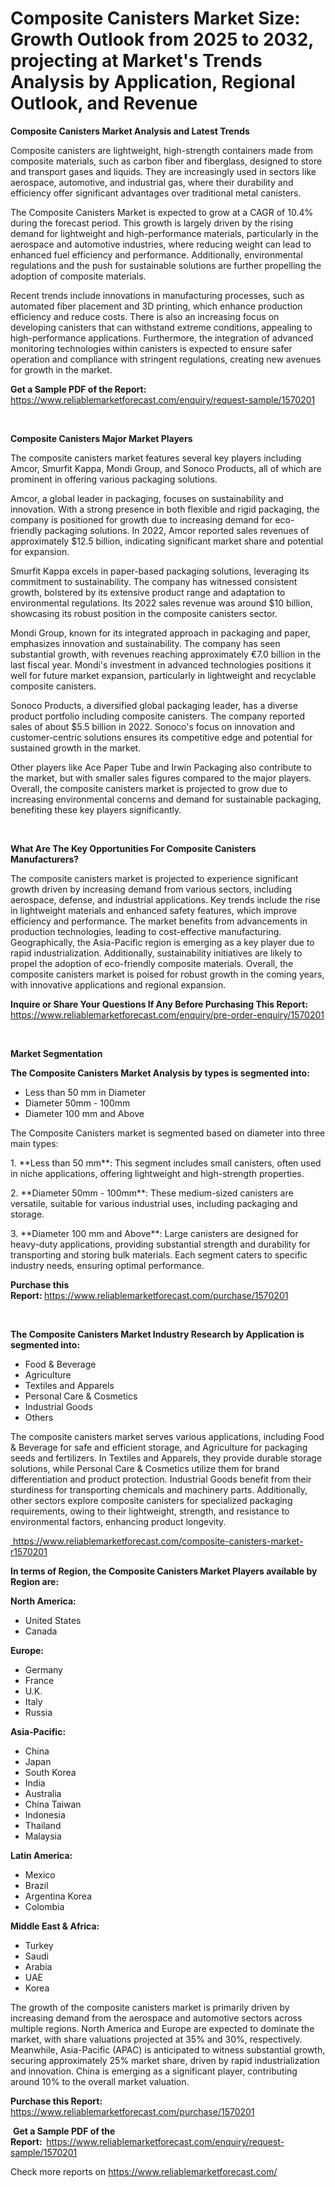 <p><h1>Composite Canisters Market Size: Growth Outlook from 2025 to 2032, projecting at Market's Trends Analysis by Application, Regional Outlook, and Revenue</h1></p><p><strong>Composite Canisters Market Analysis and Latest Trends</strong></p>
<p><p>Composite canisters are lightweight, high-strength containers made from composite materials, such as carbon fiber and fiberglass, designed to store and transport gases and liquids. They are increasingly used in sectors like aerospace, automotive, and industrial gas, where their durability and efficiency offer significant advantages over traditional metal canisters.</p><p>The Composite Canisters Market is expected to grow at a CAGR of 10.4% during the forecast period. This growth is largely driven by the rising demand for lightweight and high-performance materials, particularly in the aerospace and automotive industries, where reducing weight can lead to enhanced fuel efficiency and performance. Additionally, environmental regulations and the push for sustainable solutions are further propelling the adoption of composite materials.</p><p>Recent trends include innovations in manufacturing processes, such as automated fiber placement and 3D printing, which enhance production efficiency and reduce costs. There is also an increasing focus on developing canisters that can withstand extreme conditions, appealing to high-performance applications. Furthermore, the integration of advanced monitoring technologies within canisters is expected to ensure safer operation and compliance with stringent regulations, creating new avenues for growth in the market.</p></p>
<p><strong>Get a Sample PDF of the Report:&nbsp;</strong> <a href="https://www.reliablemarketforecast.com/enquiry/request-sample/1570201?utm_campaign=2753&utm_medium=2&utm_source=Github&utm_content=ia&utm_term=28022025&utm_id=composite-canisters">https://www.reliablemarketforecast.com/enquiry/request-sample/1570201</a></p>
<p>&nbsp;</p>
<p><strong>Composite Canisters Major Market Players</strong></p>
<p><p>The composite canisters market features several key players including Amcor, Smurfit Kappa, Mondi Group, and Sonoco Products, all of which are prominent in offering various packaging solutions. </p><p>Amcor, a global leader in packaging, focuses on sustainability and innovation. With a strong presence in both flexible and rigid packaging, the company is positioned for growth due to increasing demand for eco-friendly packaging solutions. In 2022, Amcor reported sales revenues of approximately $12.5 billion, indicating significant market share and potential for expansion.</p><p>Smurfit Kappa excels in paper-based packaging solutions, leveraging its commitment to sustainability. The company has witnessed consistent growth, bolstered by its extensive product range and adaptation to environmental regulations. Its 2022 sales revenue was around $10 billion, showcasing its robust position in the composite canisters sector.</p><p>Mondi Group, known for its integrated approach in packaging and paper, emphasizes innovation and sustainability. The company has seen substantial growth, with revenues reaching approximately €7.0 billion in the last fiscal year. Mondi's investment in advanced technologies positions it well for future market expansion, particularly in lightweight and recyclable composite canisters.</p><p>Sonoco Products, a diversified global packaging leader, has a diverse product portfolio including composite canisters. The company reported sales of about $5.5 billion in 2022. Sonoco's focus on innovation and customer-centric solutions ensures its competitive edge and potential for sustained growth in the market.</p><p>Other players like Ace Paper Tube and Irwin Packaging also contribute to the market, but with smaller sales figures compared to the major players. Overall, the composite canisters market is projected to grow due to increasing environmental concerns and demand for sustainable packaging, benefiting these key players significantly.</p></p>
<p>&nbsp;</p>
<p><strong>What Are The Key Opportunities For Composite Canisters Manufacturers?</strong></p>
<p><p>The composite canisters market is projected to experience significant growth driven by increasing demand from various sectors, including aerospace, defense, and industrial applications. Key trends include the rise in lightweight materials and enhanced safety features, which improve efficiency and performance. The market benefits from advancements in production technologies, leading to cost-effective manufacturing. Geographically, the Asia-Pacific region is emerging as a key player due to rapid industrialization. Additionally, sustainability initiatives are likely to propel the adoption of eco-friendly composite materials. Overall, the composite canisters market is poised for robust growth in the coming years, with innovative applications and regional expansion.</p></p>
<p><strong>Inquire or Share Your Questions If Any Before Purchasing This Report:</strong> <a href="https://www.reliablemarketforecast.com/enquiry/pre-order-enquiry/1570201?utm_campaign=2753&utm_medium=2&utm_source=Github&utm_content=ia&utm_term=28022025&utm_id=composite-canisters">https://www.reliablemarketforecast.com/enquiry/pre-order-enquiry/1570201</a></p>
<p>&nbsp;</p>
<p><strong>Market Segmentation</strong></p>
<p><strong>The Composite Canisters Market Analysis by types is segmented into:</strong></p>
<p><ul><li>Less than 50 mm in Diameter</li><li>Diameter 50mm - 100mm</li><li>Diameter 100 mm and Above</li></ul></p>
<p><p>The Composite Canisters market is segmented based on diameter into three main types: </p><p>1. **Less than 50 mm**: This segment includes small canisters, often used in niche applications, offering lightweight and high-strength properties.</p><p>2. **Diameter 50mm - 100mm**: These medium-sized canisters are versatile, suitable for various industrial uses, including packaging and storage.</p><p>3. **Diameter 100 mm and Above**: Large canisters are designed for heavy-duty applications, providing substantial strength and durability for transporting and storing bulk materials. Each segment caters to specific industry needs, ensuring optimal performance.</p></p>
<p><strong>Purchase this Report:&nbsp;</strong><a href="https://www.reliablemarketforecast.com/purchase/1570201?utm_campaign=2753&utm_medium=2&utm_source=Github&utm_content=ia&utm_term=28022025&utm_id=composite-canisters">https://www.reliablemarketforecast.com/purchase/1570201</a></p>
<p>&nbsp;</p>
<p><strong>The Composite Canisters Market Industry Research by Application is segmented into:</strong></p>
<p><ul><li>Food & Beverage</li><li>Agriculture</li><li>Textiles and Apparels</li><li>Personal Care & Cosmetics</li><li>Industrial Goods</li><li>Others</li></ul></p>
<p><p>The composite canisters market serves various applications, including Food & Beverage for safe and efficient storage, and Agriculture for packaging seeds and fertilizers. In Textiles and Apparels, they provide durable storage solutions, while Personal Care & Cosmetics utilize them for brand differentiation and product protection. Industrial Goods benefit from their sturdiness for transporting chemicals and machinery parts. Additionally, other sectors explore composite canisters for specialized packaging requirements, owing to their lightweight, strength, and resistance to environmental factors, enhancing product longevity.</p></p>
<p><a href="https://www.reliablemarketforecast.com/composite-canisters-market-r1570201?utm_campaign=2753&utm_medium=2&utm_source=Github&utm_content=ia&utm_term=28022025&utm_id=composite-canisters">&nbsp;https://www.reliablemarketforecast.com/composite-canisters-market-r1570201</a></p>
<p><strong>In terms of Region, the Composite Canisters Market Players available by Region are:</strong></p>
<p>
    <p> <strong> North America: </strong>
        <ul>
            <li>United States</li>
            <li>Canada</li>
        </ul>
        </p> 
    <p> <strong> Europe: </strong>
        <ul>
            <li>Germany</li>
            <li>France</li>
            <li>U.K.</li>
            <li>Italy</li>
            <li>Russia</li>
        </ul>
        </p> 
    <p> <strong> Asia-Pacific: </strong>
        <ul>
            <li>China</li>
            <li>Japan</li>
            <li>South Korea</li>
            <li>India</li>
            <li>Australia</li>
            <li>China Taiwan</li>
            <li>Indonesia</li>
            <li>Thailand</li>
            <li>Malaysia</li>
        </ul>
        </p> 
    <p> <strong> Latin America: </strong>
        <ul>
            <li>Mexico</li>
            <li>Brazil</li>
            <li>Argentina Korea</li>
            <li>Colombia</li>
        </ul>
        </p> 
    <p> <strong> Middle East & Africa: </strong>
        <ul>
            <li>Turkey</li>
            <li>Saudi</li>
            <li>Arabia</li>
            <li>UAE</li>
            <li>Korea</li>
        </ul>
    </p>
    </p>
<p><p>The growth of the composite canisters market is primarily driven by increasing demand from the aerospace and automotive sectors across multiple regions. North America and Europe are expected to dominate the market, with share valuations projected at 35% and 30%, respectively. Meanwhile, Asia-Pacific (APAC) is anticipated to witness substantial growth, securing approximately 25% market share, driven by rapid industrialization and innovation. China is emerging as a significant player, contributing around 10% to the overall market valuation.</p></p>
<p><strong>Purchase this Report: </strong><a href="https://www.reliablemarketforecast.com/purchase/1570201?utm_campaign=2753&utm_medium=2&utm_source=Github&utm_content=ia&utm_term=28022025&utm_id=composite-canisters">https://www.reliablemarketforecast.com/purchase/1570201</a></p>
<p>&nbsp;<strong>Get a Sample PDF of the Report:&nbsp;&nbsp;</strong><a href="https://www.reliablemarketforecast.com/enquiry/request-sample/1570201?utm_campaign=2753&utm_medium=2&utm_source=Github&utm_content=ia&utm_term=28022025&utm_id=composite-canisters">https://www.reliablemarketforecast.com/enquiry/request-sample/1570201</a></p>
<p><strong></strong></p>
<p>Check more reports on <a href="https://www.reliablemarketforecast.com/?utm_campaign=2753&utm_medium=2&utm_source=Github&utm_content=ia&utm_term=28022025&utm_id=composite-canisters">https://www.reliablemarketforecast.com/</a></p>